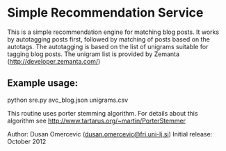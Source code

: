 Simple Recommendation Service
=============================

This is a simple recommendation engine for matching blog posts. It
works by autotagging posts first, followed by matching of posts based
on the autotags. The autotagging is based on the list of unigrams
suitable for tagging blog posts. The unigram list is provided by Zemanta
(http://developer.zemanta.com/)

Example usage:
--------------
python sre.py avc_blog.json unigrams.csv 


This routine uses porter stemming algorithm. For details about this algorithm
see http://www.tartarus.org/~martin/PorterStemmer

Author: Dusan Omercevic (dusan.omercevic@fri.uni-lj.si)
Initial release: October 2012